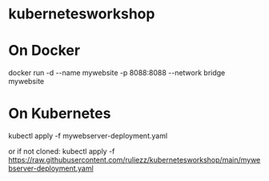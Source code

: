 # kubernetesworkshop


# On Docker

docker run -d --name mywebsite  -p 8088:8088 --network bridge mywebsite


# On Kubernetes

kubectl apply -f mywebserver-deployment.yaml

or if not cloned:
kubectl apply -f https://raw.githubusercontent.com/ruliezz/kubernetesworkshop/main/mywebserver-deployment.yaml
